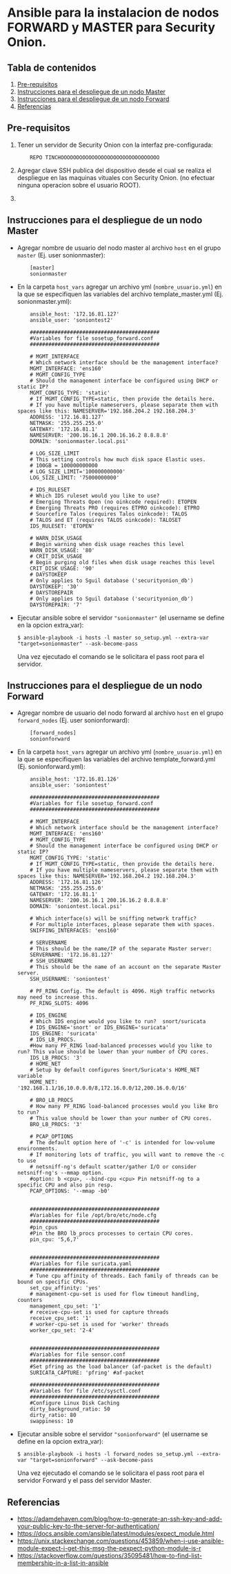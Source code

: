 # Ansible para la instalacion de nodos FORWARD y MASTER para Security Onion.

## Tabla de contenidos

1. [Pre-requisitos](#pre-requisitos)
2. [Instrucciones para el despliegue de un nodo Master](#instrucciones-para-el-despliegue-de-un-nodo-master)
3. [Instrucciones para el despliegue de un nodo Forward](#instrucciones-para-el-despliegue-de-un-nodo-forward)
4. [Referencias](#referencias)


## Pre-requisitos

1. Tener un servidor de Security Onion con la interfaz pre-configurada:

    ```
        REPO TINCHOOOOOOOOOOOOOOOOOOOOOOOOOOOOOOOO
    ```
    
2. Agregar clave SSH publica del dispositivo desde el cual se realiza el despliegue en las maquinas vituales con Security Onion. (no efectuar ninguna operacion sobre el usuario ROOT).


3.


## Instrucciones para el despliegue de un nodo Master

*  Agregar nombre de usuario del nodo master al archivo `host` en el grupo `master` (Ej. user sonionmaster):

    ```
        [master]
        sonionmaster
    ```
    
*  En la carpeta `host_vars` agregar un archivo yml (`nombre_usuario.yml`) en la que se especifiquen las variables
   del archivo template_master.yml (Ej. sonionmaster.yml):
   
    ```
        ansible_host: '172.16.81.127'
        ansible_user: 'soniontest2'
        
        ##########################################
        #Variables for file sosetup_forward.conf
        ##########################################
        
        # MGMT_INTERFACE
        # Which network interface should be the management interface?
        MGMT_INTERFACE: 'ens160'
        # MGMT_CONFIG_TYPE
        # Should the management interface be configured using DHCP or static IP?
        MGMT_CONFIG_TYPE: 'static'
        # If MGMT_CONFIG_TYPE=static, then provide the details here.
        # If you have multiple nameservers, please separate them with spaces like this: NAMESERVER='192.168.204.2 192.168.204.3'
        ADDRESS: '172.16.81.127'
        NETMASK: '255.255.255.0'
        GATEWAY: '172.16.81.1'
        NAMESERVER: '200.16.16.1 200.16.16.2 8.8.8.8'
        DOMAIN: 'sonionmaster.local.psi' 
        
        # LOG_SIZE_LIMIT
        # This setting controls how much disk space Elastic uses.
        # 100GB = 100000000000
        # LOG_SIZE_LIMIT='100000000000'
        LOG_SIZE_LIMIT: '75000000000'
        
        # IDS_RULESET
        # Which IDS ruleset would you like to use?
        # Emerging Threats Open (no oinkcode required): ETOPEN
        # Emerging Threats PRO (requires ETPRO oinkcode): ETPRO
        # Sourcefire Talos (requires Talos oinkcode): TALOS
        # TALOS and ET (requires TALOS oinkcode): TALOSET
        IDS_RULESET: 'ETOPEN'
        
        # WARN_DISK_USAGE
        # Begin warning when disk usage reaches this level
        WARN_DISK_USAGE: '80'
        # CRIT_DISK_USAGE
        # Begin purging old files when disk usage reaches this level
        CRIT_DISK_USAGE: '90'
        # DAYSTOKEEP
        # Only applies to Sguil database ('securityonion_db')
        DAYSTOKEEP: '30'
        # DAYSTOREPAIR
        # Only applies to Sguil database ('securityonion_db')
        DAYSTOREPAIR: '7'
    ```
    
*  Ejecutar ansible sobre el servidor `"sonionmaster"` (el username se define en la opcion extra_var):
    
    ```
    $ ansible-playbook -i hosts -l master so_setup.yml --extra-var "target=sonionmaster" --ask-become-pass
    ```
   Una vez ejecutado el comando se le solicitara el pass root para el servidor.
   

## Instrucciones para el despliegue de un nodo Forward

*  Agregar nombre de usuario del nodo forward al archivo `host` en el grupo `forward_nodes` (Ej. user sonionforward):

    ```
        [forward_nodes]
        sonionforward
    ```
    
*  En la carpeta `host_vars` agregar un archivo yml (`nombre_usuario.yml`) en la que se especifiquen las variables
   del archivo template_forward.yml (Ej. sonionforward.yml):

    ```
        ansible_host: '172.16.81.126'
        ansible_user: 'soniontest'
        
        ##########################################
        #Variables for file sosetup_forward.conf
        ##########################################
        
        # MGMT_INTERFACE
        # Which network interface should be the management interface?
        MGMT_INTERFACE: 'ens160'
        # MGMT_CONFIG_TYPE
        # Should the management interface be configured using DHCP or static IP?
        MGMT_CONFIG_TYPE: 'static'
        # If MGMT_CONFIG_TYPE=static, then provide the details here.
        # If you have multiple nameservers, please separate them with spaces like this: NAMESERVER='192.168.204.2 192.168.204.3'
        ADDRESS: '172.16.81.126'
        NETMASK: '255.255.255.0'
        GATEWAY: '172.16.81.1'
        NAMESERVER: '200.16.16.1 200.16.16.2 8.8.8.8'
        DOMAIN: 'soniontest.local.psi'
        
        # Which interface(s) will be sniffing network traffic?
        # For multiple interfaces, please separate them with spaces.
        SNIFFING_INTERFACES: 'ens160'
        
        # SERVERNAME 
        # This should be the name/IP of the separate Master server:
        SERVERNAME: '172.16.81.127'
        # SSH_USERNAME
        # This should be the name of an account on the separate Master server.
        SSH_USERNAME: 'soniontest' 
        
        # PF_RING Config. The default is 4096. High traffic networks may need to increase this.
        PF_RING_SLOTS: 4096 
        
        # IDS_ENGINE
        # Which IDS engine would you like to run?  snort/suricata
        # IDS_ENGINE='snort' or IDS_ENGINE='suricata'
        IDS_ENGINE: 'suricata' 
        # IDS_LB_PROCS. 
        #How many PF_RING load-balanced processes would you like to run? This value should be lower than your number of CPU cores.
        IDS_LB_PROCS: '3'
        # HOME_NET
        # Setup by default configures Snort/Suricata's HOME_NET variable
        HOME_NET: '192.168.1.1/16,10.0.0.0/8,172.16.0.0/12,200.16.0.0/16'
        
        # BRO_LB_PROCS
        # How many PF_RING load-balanced processes would you like Bro to run?
        # This value should be lower than your number of CPU cores.
        BRO_LB_PROCS: '3'
        
        # PCAP_OPTIONS
        # The default option here of '-c' is intended for low-volume environments.
        # If monitoring lots of traffic, you will want to remove the -c to use
        # netsniff-ng's default scatter/gather I/O or consider netsniff-ng's --mmap option. 
        #option: b <cpu>, --bind-cpu <cpu> Pin netsniff-ng to a specific CPU and also pin resp.
        PCAP_OPTIONS: '--mmap -b0'
        
        
        ##########################################
        #Variables for file /opt/bro/etc/node.cfg
        ##########################################
        #pin_cpus
        #Pin the BRO lb_procs processes to certain CPU cores.
        pin_cpu: '5,6,7'
        
        
        ##########################################
        #Variables for file suricata.yaml 
        ##########################################
        # Tune cpu affinity of threads. Each family of threads can be bound on specific CPUs.
        set_cpu_affinity: 'yes'
        # management-cpu-set is used for flow timeout handling, counters
        management_cpu_set: '1'
        # receive-cpu-set is used for capture threads
        receive_cpu_set: '1'
        # worker-cpu-set is used for 'worker' threads
        worker_cpu_set: '2-4'
        
        
        ##########################################
        #Variables for file sensor.conf
        ##########################################
        #Set pfring as the load balancer (af-packet is the default)
        SURICATA_CAPTURE: 'pfring' #af-packet
        
        ##########################################
        #Variables for file /etc/sysctl.conf
        ##########################################
        #Configure Linux Disk Caching
        dirty_background_ratio: 50
        dirty_ratio: 80
        swappiness: 10

    ```
    
*  Ejecutar ansible sobre el servidor `"sonionforward"` (el username se define en la opcion extra_var):
    
    ```
    $ ansible-playbook -i hosts -l forward_nodes so_setup.yml --extra-var "target=sonionforward" --ask-become-pass
    ```
   Una vez ejecutado el comando se le solicitara el pass root para el servidor Forward y el pass del servidor Master.
   

## Referencias

* https://adamdehaven.com/blog/how-to-generate-an-ssh-key-and-add-your-public-key-to-the-server-for-authentication/
* https://docs.ansible.com/ansible/latest/modules/expect_module.html
* https://unix.stackexchange.com/questions/453859/when-i-use-ansible-module-expect-i-get-this-msg-the-pexpect-python-module-is-r
* https://stackoverflow.com/questions/35095481/how-to-find-list-membership-in-a-list-in-ansible

















